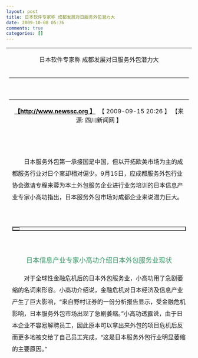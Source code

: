 ```yaml
---
layout: post
title: 日本软件专家称 成都发展对日服务外包潜力大
date: 2009-10-08 05:36
comments: true
categories: []
---
```

<table border="0" width="662" height="849"><tbody><tr><td height="49">
<p align="center">日本软件专家称 成都发展对日服务外包潜力大</p>
</td>
</tr><tr><td height="17">
<hr color="#333333" size="1"/></td>
</tr><tr><td height="20"/>
</tr><tr><td height="357">
<div align="center">
<table border="0" cellspacing="0" cellpadding="0" width="611" height="705"><tbody><tr><td height="16">
<p align="center"><a href="http://www.newssc.org/"><strong><font color="#000000">【http://www.newssc.org 】</font></strong></a>
 【 
2009-09-15
20:26 
】
【来源: 四川新闻网 
】</p>
</td>
</tr><tr><td style="Line-HeiGHT: 200%; FonT-siZe: 12pt" height="701" valign="top">
<p style="Line-HeiGHT: 200%; FonT-siZe: 12pt"><br/></p>
<p>
　　日本服务外包第一承接国是中国，但以开拓欧美市场为主的成都服务行业对日个案却相对偏少。9月15日，应成都服务外包行业协会邀请专程来蓉为本土外包服务企业进行业务培训的日本信息产业专家小高功指出，日本服务外包市场对成都企业来说潜力巨大。</p>
<p> </p>
<table border="2" cellspacing="0" summary="" cellpadding="0" align="center"><tbody><tr align="middle"><td><img border="0" alt="" src="http://pic.newssc.org/0/11/39/62/11396264_010177.jpg"/></td>
</tr></tbody></table><p> </p>
<p align="center"><font color="#339966" size="4" face="楷体_gb2312">日本信息产业专家小高功介绍日本外包服务业现状</font></p>

<p>
　　对于全球性金融危机后的日本外包服务业，小高功用了急剧萎缩的名词来形容。小高功介绍说，金融危机对日本经济及信息产业产生了巨大影响，“来自野村证券的一份分析报告显示，受金融危机影响，日本服务外包市场出现了急剧萎缩。”小高功透露说，由于日本企业不容易解聘员工，因此原本可以拿出来外包的项目危机后反而更多地被交给了自己员工完成，“这是日本服务外包行业明显萎缩的主要原因。”</p>
<p>
　　虽然眼下日本的外包服务业市场萎缩，但小高功认为这种趋势不会持续太久时间，“预计在几年内，随着新的需求和经济结构的变化，金融危机后全球经济的复苏将出现结构性的变化，在这种背景下服务外包领域也将出现新的巨大机会。”</p>
<p>
　　中国是日本的本服务外包第一承接国，但近年来高速发展的成都服务外包业却鲜有良好的对日业绩，“这点大连做得要比成都好，也许是因为成都地理位置更靠近欧洲，所以成都的服务外包市场也始终以欧美市场为主！”小高功幽默地说道，未来成都企业应该有挖掘巨大日本市场的机会。为此他建议成都服务外包企业在做日本市场的时候应该注意进入行业领域的深度和高度，“比如说做证券业，企业不但可以做日本市场，也可以做国内市场，关键是要做到同行业的领先地位。”(记者
蒋亮 夏祎繁)</p>
</td>
</tr></tbody></table></div>
</td>
</tr></tbody></table>
